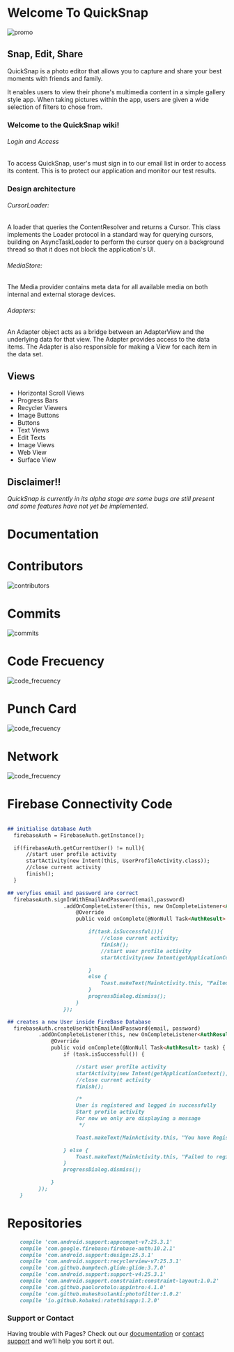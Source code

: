 # Welcome To QuickSnap

![promo](https://github.com/Ecko95/QuickSnap/blob/master/app/src/main/promo.png)

## Snap, Edit, Share

QuickSnap is a photo editor that allows you to capture and share your best moments with friends and family.

It enables users to view their phone's multimedia content in a simple gallery style app. When taking pictures within the app, users are given a wide selection of filters to chose from.

### Welcome to the QuickSnap wiki!

###### Login and Access
To access QuickSnap, user's must sign in to our email list in order to access its content. This is to protect our application and    monitor our test results.

### Design architecture
###### CursorLoader:
A loader that queries the ContentResolver and returns a Cursor. This class implements the Loader protocol in a standard way for querying cursors, building on AsyncTaskLoader to perform the cursor query on a background thread so that it does not block the application's UI.

###### MediaStore:
The Media provider contains meta data for all available media on both internal and external storage devices.

###### Adapters:
An Adapter object acts as a bridge between an AdapterView and the underlying data for that view. The Adapter provides access to the data items. The Adapter is also responsible for making a View for each item in the data set.
 
## Views

* Horizontal Scroll Views
* Progress Bars
* Recycler Viewers
* Image Buttons
* Buttons 
* Text Views
* Edit Texts
* Image Views
* Web View
* Surface View

## Disclaimer!! 
_QuickSnap is currently in its alpha stage are some bugs are still present and some features have not yet be implemented._




# Documentation

# Contributors
![contributors](https://github.com/Ecko95/ecko95.github.io/blob/master/img/contributors.PNG)

# Commits
![commits](https://github.com/Ecko95/ecko95.github.io/blob/master/img/commits.PNG)

# Code Frecuency
![code_frecuency](https://github.com/Ecko95/ecko95.github.io/blob/master/img/code_frecuency.PNG)

# Punch Card
![code_frecuency](https://github.com/Ecko95/ecko95.github.io/blob/master/img/punch_card.PNG)

# Network
![code_frecuency](https://github.com/Ecko95/ecko95.github.io/blob/master/img/network.PNG)

# Firebase Connectivity Code
```markdown

## initialise database Auth
  firebaseAuth = FirebaseAuth.getInstance();

  if(firebaseAuth.getCurrentUser() != null){
      //start user profile activity
      startActivity(new Intent(this, UserProfileActivity.class));
      //close current activity
      finish();
  }

```

```markdown
## veryfies email and password are correct        
  firebaseAuth.signInWithEmailAndPassword(email,password)
                  .addOnCompleteListener(this, new OnCompleteListener<AuthResult>() {
                      @Override
                      public void onComplete(@NonNull Task<AuthResult> task) {

                          if(task.isSuccessful()){
                              //close current activity;
                              finish();
                              //start user profile activity
                              startActivity(new Intent(getApplicationContext(), UserProfileActivity.class));

                          }
                          else {
                              Toast.makeText(MainActivity.this, "Failed to log in", Toast.LENGTH_SHORT).show();
                          }
                          progressDialog.dismiss();
                      }
                  });

``` 
```markdown            
## creates a new User inside FireBase Database
  firebaseAuth.createUserWithEmailAndPassword(email, password)
          .addOnCompleteListener(this, new OnCompleteListener<AuthResult>() {
              @Override
              public void onComplete(@NonNull Task<AuthResult> task) {
                  if (task.isSuccessful()) {

                      //start user profile activity
                      startActivity(new Intent(getApplicationContext(), UserProfileActivity.class));
                      //close current activity
                      finish();

                      /*
                      User is registered and logged in successfully
                      Start profile activity
                      For now we only are displaying a message
                       */

                      Toast.makeText(MainActivity.this, "You have Registered Successfully", Toast.LENGTH_SHORT).show();

                  } else {
                      Toast.makeText(MainActivity.this, "Failed to register, Please try again", Toast.LENGTH_SHORT).show();
                  }
                  progressDialog.dismiss();

              }
          });
    }
```
# Repositories

```markdown
    compile 'com.android.support:appcompat-v7:25.3.1'
    compile 'com.google.firebase:firebase-auth:10.2.1'
    compile 'com.android.support:design:25.3.1'
    compile 'com.android.support:recyclerview-v7:25.3.1'
    compile 'com.github.bumptech.glide:glide:3.7.0'
    compile 'com.android.support:support-v4:25.3.1'
    compile 'com.android.support.constraint:constraint-layout:1.0.2'
    compile 'com.github.paolorotolo:appintro:4.1.0'
    compile 'com.github.mukeshsolanki:photofilter:1.0.2'
    compile 'io.github.kobakei:ratethisapp:1.2.0'

```

### Support or Contact

Having trouble with Pages? Check out our [documentation](https://help.github.com/categories/github-pages-basics/) or [contact support](https://github.com/contact) and we’ll help you sort it out.
